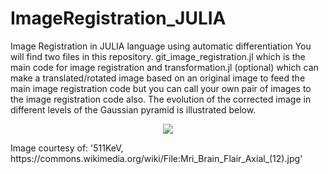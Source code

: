 # ImageRegistration_JULIA
Image Registration in JULIA language using automatic differentiation
You will find two files in this repository. git_image_registration.jl which is the main code for image registration and transformation.jl (optional) which can make a translated/rotated image based on an original image to feed the main image registration code but you can call your own pair of images to the image registration code also.
The evolution of the corrected image in different levels of the Gaussian pyramid is illustrated below.
<p align="center">
  <img src="https://github.com/user-attachments/assets/677873f8-0ffc-460a-9f74-2d1f7d9d1fd2"/>
</p>
Image courtesy of: '511KeV, https://commons.wikimedia.org/wiki/File:Mri_Brain_Flair_Axial_(12).jpg'
